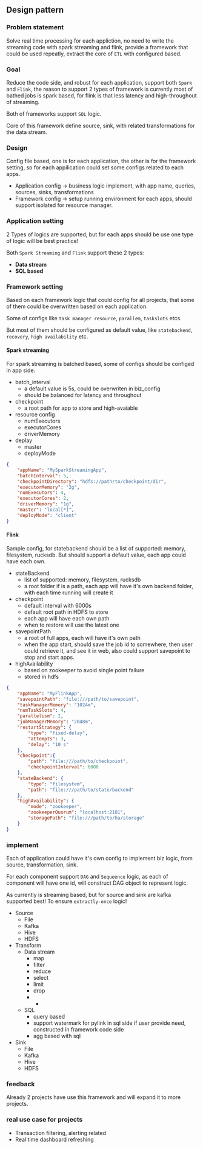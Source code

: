 ## Design pattern

### Problem statement

Solve real time processing for each appliction, no need to write the streaming code with spark streaming and flink, provide a framework that could be used repeatly, extract the core of `ETL` with configured based.

### Goal

Reduce the code side, and robust for each application, support both `Spark` and `Flink`, the reason to support 2 types of framework is currently most of bathed jobs is spark based, for flink is that less latency and high-throughout of streaming.

Both of frameworks support `SQL` logic.

Core of this framework define source, sink, with related transformations for the data stream.

### Design

Config file based, one is for each application, the other is for the framework setting, so for each appilication could set some configs related to each apps.

- Application config -> business logic implement, with app name, queries, sources, sinks, transformations
- Framework config -> setup running environment for each apps, should support isolated for resource manager.

### Application setting

2 Types of logics are supported, but for each apps should be use one type of logic will be best practice!

Both `Spark Streaming` and `Flink` support these 2 types:

- **Data stream**
- **SQL based**
  

### Framework setting

Based on each framework logic that could config for all projects, that some of them could be overwritten based on each application.

Some of configs like `task manager resource`, `parallem`, `taskslots` etcs.

But most of them should be configured as default value, like `statebackend`, `recovery`, `high availability` etc.

#### Spark streaming

For spark streaming is batched based, some of configs should be configed in app side.

- batch_interval
  - a default value is 5s, could be overwriten in biz_config
  - should be balanced for latency and throughout
- checkpoint
  - a root path for app to store and high-avaiable
- resource config
  - numExecutors
  - executorCores
  - driverMemory
- deplay
  - master
  - deployMode

```json
{
    "appName": "MySparkStreamingApp",
    "batchInterval": 5,
    "checkpointDirectory": "hdfs://path/to/checkpoint/dir",
    "executorMemory": "2g",
    "numExecutors": 4,
    "executorCores": 2,
    "driverMemory": "1g",
    "master": "local[*]",
    "deployMode": "client"
}
```


#### Flink

Sample config, for statebackend should be a list of supported: memory, filesystem, rucksdb. But should support a default value, each app could have each own.

- stateBackend
  - list of supported: memory, filesystem, rucksdb
  - a root folder if is a path, each app will have it's own backend folder, with each time running will create it
- checkpoint
  - default interval with 6000s
  - default root path in HDFS to store
  - each app will have each own path
  - when to restore will use the latest one
- savepointPath
  - a root of full apps, each will have it's own path
  - when the app start, should save the job id to somewhere, then user could retrieve it, and see it in web, also could support savepoint to stop and start apps.
- highAvailability
  - based on zookeeper to avoid single point failure
  - stored in hdfs


```json
{
    "appName": "MyFlinkApp",
    "savepointPath": "file:///path/to/savepoint",
    "taskManagerMemory": "1024m",
    "numTaskSlots": 4,
    "parallelism": 2,
    "jobManagerMemory": "2048m",
    "restartStrategy": {
        "type": "fixed-delay",
        "attempts": 3,
        "delay": "10 s"
    },
    "checkpoint":{
        "path": "file:///path/to/checkpoint",
        "checkpointInterval": 6000
    },
    "stateBackend": {
        "type": "filesystem",
        "path": "file:///path/to/state/backend"
    },
    "highAvailability": {
        "mode": "zookeeper",
        "zookeeperQuorum": "localhost:2181",
        "storagePath": "file:///path/to/ha/storage"
    }
}

```


### implement

Each of application could have it's own config to implement biz logic, from source, transformation, sink.

For each component support `DAG` and `Sequeence` logic, as each of component will have one id, will construct DAG object to represent logic.

As currently is streaming based, but for source and sink are kafka supported best! To ensure `extractly-once` logic!

- Source
  - File
  - Kafka
  - Hive
  - HDFS
- Transform
  - Data stream
    - map
    - filter
    - reduce
    - select
    - limit
    - drop
    - *
  - SQL
    - query based
    - support watermark for pylink in sql side if user provide need, constructed in framework code side
    - agg based with sql
- Sink
  - File
  - Kafka
  - Hive
  - HDFS

### feedback

Already 2 projects have use this framework and will expand it to more projects.

### real use case for projects

- Transaction filtering, alerting related
- Real time dashboard refreshing

